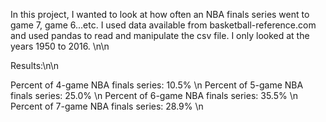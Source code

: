 In this project, I wanted to look at how often an NBA finals series went to game 7, game 6...etc.
I used data available from basketball-reference.com and used pandas to read and manipulate the csv file. 
I only looked at the years 1950 to 2016. \n\n


Results:\n\n

Percent of 4-game NBA finals series: 10.5% \n
Percent of 5-game NBA finals series: 25.0% \n
Percent of 6-game NBA finals series: 35.5% \n
Percent of 7-game NBA finals series: 28.9% \n
